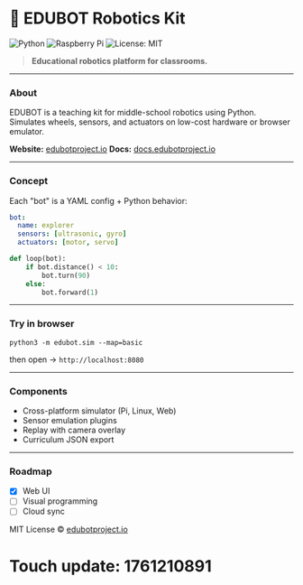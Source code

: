 # 🤖 **EDUBOT Robotics Kit**

![Python](https://img.shields.io/badge/python-3.12-blue)
![Raspberry Pi](https://img.shields.io/badge/pi-compatible-red)
![License: MIT](https://img.shields.io/badge/license-MIT-green)

> **Educational robotics platform for classrooms.**

---

### About

EDUBOT is a teaching kit for middle-school robotics using Python.
Simulates wheels, sensors, and actuators on low-cost hardware or browser emulator.

**Website:** [edubotproject.io](https://edubotproject.io)
**Docs:** [docs.edubotproject.io](https://docs.edubotproject.io)

---

###  Concept

Each "bot" is a YAML config + Python behavior:

```yaml
bot:
  name: explorer
  sensors: [ultrasonic, gyro]
  actuators: [motor, servo]
```

```python
def loop(bot):
    if bot.distance() < 10:
        bot.turn(90)
    else:
        bot.forward(1)
```

---

###  Try in browser

```
python3 -m edubot.sim --map=basic
```

then open → `http://localhost:8080`

---

###  Components

* Cross-platform simulator (Pi, Linux, Web)
* Sensor emulation plugins
* Replay with camera overlay
* Curriculum JSON export

---

###  Roadmap

* [x] Web UI
* [ ] Visual programming
* [ ] Cloud sync

MIT License © [edubotproject.io](https://edubotproject.io)

# Touch update: 1761210891
